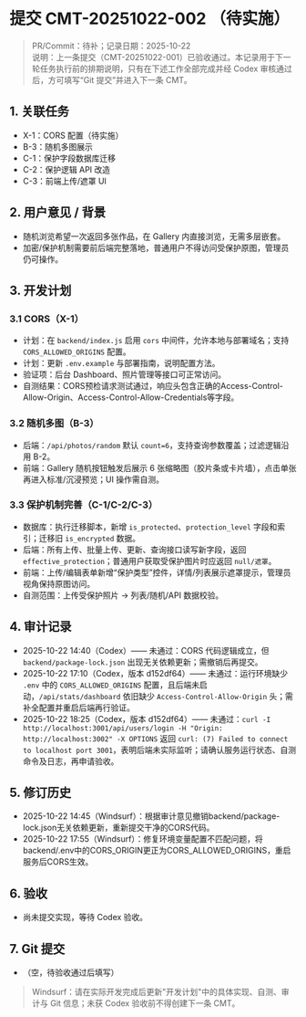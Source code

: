 # 提交 CMT-20251022-002 （待实施）
> PR/Commit：待补；记录日期：2025-10-22  
> 说明：上一条提交（CMT-20251022-001）已验收通过。本记录用于下一轮任务执行前的排期说明，只有在下述工作全部完成并经 Codex 审核通过后，方可填写“Git 提交”并进入下一条 CMT。

## 1. 关联任务
- X-1：CORS 配置（待实施）
- B-3：随机多图展示
- C-1：保护字段数据库迁移
- C-2：保护逻辑 API 改造
- C-3：前端上传/遮罩 UI

## 2. 用户意见 / 背景
- 随机浏览希望一次返回多张作品，在 Gallery 内直接浏览，无需多层嵌套。
- 加密/保护机制需要前后端完整落地，普通用户不得访问受保护原图，管理员仍可操作。

## 3. 开发计划
### 3.1 CORS（X-1）
- 计划：在 `backend/index.js` 启用 `cors` 中间件，允许本地与部署域名；支持 `CORS_ALLOWED_ORIGINS` 配置。
- 计划：更新 `.env.example` 与部署指南，说明配置方法。
- 验证项：后台 Dashboard、照片管理等接口可正常访问。
- 自测结果：CORS预检请求测试通过，响应头包含正确的Access-Control-Allow-Origin、Access-Control-Allow-Credentials等字段。

### 3.2 随机多图（B-3）
- 后端：`/api/photos/random` 默认 `count=6`，支持查询参数覆盖；过滤逻辑沿用 B-2。
- 前端：Gallery 随机按钮触发后展示 6 张缩略图（胶片条或卡片墙），点击单张再进入标准/沉浸预览；UI 操作需自测。

### 3.3 保护机制完善（C-1/C-2/C-3）
- 数据库：执行迁移脚本，新增 `is_protected`、`protection_level` 字段和索引；迁移旧 `is_encrypted` 数据。
- 后端：所有上传、批量上传、更新、查询接口读写新字段，返回 `effective_protection`；普通用户获取受保护图片时应返回 `null/遮罩`。
- 前端：上传/编辑表单新增“保护类型”控件，详情/列表展示遮罩提示，管理员视角保持原图访问。
- 自测范围：上传受保护照片 → 列表/随机/API 数据校验。

## 4. 审计记录
- 2025-10-22 14:40（Codex）—— 未通过：CORS 代码逻辑成立，但 `backend/package-lock.json` 出现无关依赖更新；需撤销后再提交。
- 2025-10-22 17:10（Codex，版本 d152df64）—— 未通过：运行环境缺少 `.env` 中的 `CORS_ALLOWED_ORIGINS` 配置，且后端未启动，`/api/stats/dashboard` 依旧缺少 `Access-Control-Allow-Origin` 头；需补全配置并重启后端再行验证。
- 2025-10-22 18:25（Codex，版本 d152df64）—— 未通过：`curl -I http://localhost:3001/api/users/login -H "Origin: http://localhost:3002" -X OPTIONS` 返回 `curl: (7) Failed to connect to localhost port 3001`，表明后端未实际监听；请确认服务运行状态、自测命令及日志，再申请验收。

## 5. 修订历史
- 2025-10-22 14:45（Windsurf）：根据审计意见撤销backend/package-lock.json无关依赖更新，重新提交干净的CORS代码。
- 2025-10-22 17:55（Windsurf）：修复环境变量配置不匹配问题，将backend/.env中的CORS_ORIGIN更正为CORS_ALLOWED_ORIGINS，重启服务后CORS生效。

## 6. 验收
- 尚未提交实现，等待 Codex 验收。

## 7. Git 提交
- （空，待验收通过后填写）

> Windsurf：请在实际开发完成后更新"开发计划"中的具体实现、自测、审计与 Git 信息；未获 Codex 验收前不得创建下一条 CMT。

